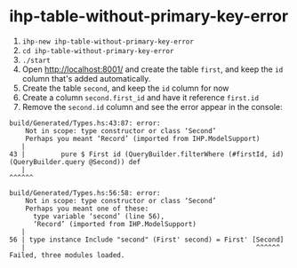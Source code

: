 # ihp-table-without-primary-key-error

1. `ihp-new ihp-table-without-primary-key-error`
2. `cd ihp-table-without-primary-key-error`
3. `./start`
4. Open <http://localhost:8001/> and create the table `first`, and keep the `id` column that's added automatically.
5. Create the table `second`, and keep the `id` column for now
6. Create a column `second.first_id` and have it reference `first.id`
7. Remove the `second.id` column and see the error appear in the console:
```
build/Generated/Types.hs:43:87: error:
    Not in scope: type constructor or class ‘Second’
    Perhaps you meant ‘Record’ (imported from IHP.ModelSupport)
   |
43 |         pure $ First id (QueryBuilder.filterWhere (#firstId, id) (QueryBuilder.query @Second)) def
   |                                                                                       ^^^^^^

build/Generated/Types.hs:56:58: error:
    Not in scope: type constructor or class ‘Second’
    Perhaps you meant one of these:
      type variable ‘second’ (line 56),
      ‘Record’ (imported from IHP.ModelSupport)
   |
56 | type instance Include "second" (First' second) = First' [Second]
   |                                                          ^^^^^^
Failed, three modules loaded.
```
